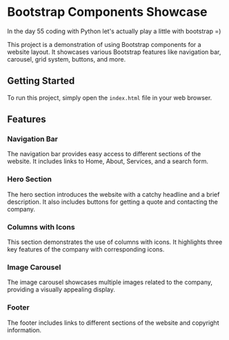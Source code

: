 # Bootstrap Components Showcase

In the day 55 coding with Python let's actually play a little with bootstrap =)

This project is a demonstration of using Bootstrap components for a website layout. It showcases various Bootstrap features like navigation bar, carousel, grid system, buttons, and more.

## Getting Started

To run this project, simply open the `index.html` file in your web browser.

## Features

### Navigation Bar

The navigation bar provides easy access to different sections of the website. It includes links to Home, About, Services, and a search form.

### Hero Section

The hero section introduces the website with a catchy headline and a brief description. It also includes buttons for getting a quote and contacting the company.

### Columns with Icons

This section demonstrates the use of columns with icons. It highlights three key features of the company with corresponding icons.

### Image Carousel

The image carousel showcases multiple images related to the company, providing a visually appealing display.

### Footer

The footer includes links to different sections of the website and copyright information.

